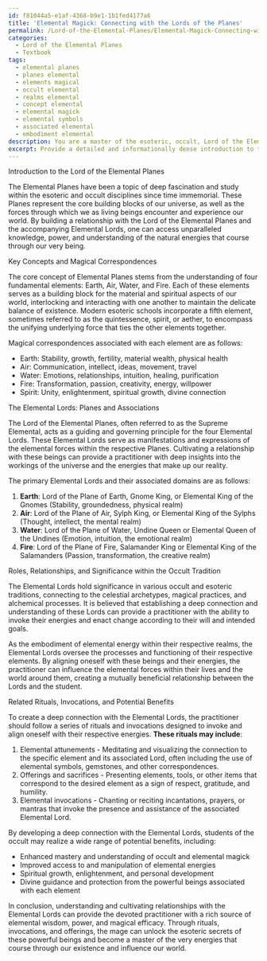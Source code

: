 ```yaml
---
id: f81044a5-e1af-4368-b9e1-1b1fed4177a6
title: 'Elemental Magick: Connecting with the Lords of the Planes'
permalink: /Lord-of-the-Elemental-Planes/Elemental-Magick-Connecting-with-the-Lords-of-the-Planes/
categories:
  - Lord of the Elemental Planes
  - Textbook
tags:
  - elemental planes
  - planes elemental
  - elements magical
  - occult elemental
  - realms elemental
  - concept elemental
  - elemental magick
  - elemental symbols
  - associated elemental
  - embodiment elemental
description: You are a master of the esoteric, occult, Lord of the Elemental Planes and education, you have written many textbooks on the subject in ways that provide students with rich and deep understanding of the subject. You are being asked to write textbook-like sections on a topic and you do it with full context, explainability, and reliability in accuracy to the true facts of the topic at hand, in a textbook style that a student would easily be able to learn from, in a rich, engaging, and contextual way. Always include relevant context (such as formulas and history), related concepts, and in a way that someone can gain deep insights from.
excerpt: Provide a detailed and informationally dense introduction to the Lord of the Elemental Planes for a grimoire, focusing on key concepts, magical correspondences, and the various Elemental Lords associated with each plane. Include information on their roles, relationships, and significance within the occult tradition, as well as any related rituals, invocations, and potential benefits for students who realize a deep connection with these powerful beings.
---
```

Introduction to the Lord of the Elemental Planes

The Elemental Planes have been a topic of deep fascination and study within the esoteric and occult disciplines since time immemorial. These Planes represent the core building blocks of our universe, as well as the forces through which we as living beings encounter and experience our world. By building a relationship with the Lord of the Elemental Planes and the accompanying Elemental Lords, one can access unparalleled knowledge, power, and understanding of the natural energies that course through our very being.

Key Concepts and Magical Correspondences

The core concept of Elemental Planes stems from the understanding of four fundamental elements: Earth, Air, Water, and Fire. Each of these elements serves as a building block for the material and spiritual aspects of our world, interlocking and interacting with one another to maintain the delicate balance of existence. Modern esoteric schools incorporate a fifth element, sometimes referred to as the quintessence, spirit, or aether, to encompass the unifying underlying force that ties the other elements together.

Magical correspondences associated with each element are as follows:
- Earth: Stability, growth, fertility, material wealth, physical health
- Air: Communication, intellect, ideas, movement, travel
- Water: Emotions, relationships, intuition, healing, purification
- Fire: Transformation, passion, creativity, energy, willpower
- Spirit: Unity, enlightenment, spiritual growth, divine connection

The Elemental Lords: Planes and Associations

The Lord of the Elemental Planes, often referred to as the Supreme Elemental, acts as a guiding and governing principle for the four Elemental Lords. These Elemental Lords serve as manifestations and expressions of the elemental forces within the respective Planes. Cultivating a relationship with these beings can provide a practitioner with deep insights into the workings of the universe and the energies that make up our reality.

The primary Elemental Lords and their associated domains are as follows:
1. **Earth**: Lord of the Plane of Earth, Gnome King, or Elemental King of the Gnomes (Stability, groundedness, physical realm)
2. **Air**: Lord of the Plane of Air, Sylph King, or Elemental King of the Sylphs (Thought, intellect, the mental realm)
3. **Water**: Lord of the Plane of Water, Undine Queen or Elemental Queen of the Undines (Emotion, intuition, the emotional realm)
4. **Fire**: Lord of the Plane of Fire, Salamander King or Elemental King of the Salamanders (Passion, transformation, the creative realm)

Roles, Relationships, and Significance within the Occult Tradition

The Elemental Lords hold significance in various occult and esoteric traditions, connecting to the celestial archetypes, magical practices, and alchemical processes. It is believed that establishing a deep connection and understanding of these Lords can provide a practitioner with the ability to invoke their energies and enact change according to their will and intended goals.

As the embodiment of elemental energy within their respective realms, the Elemental Lords oversee the processes and functioning of their respective elements. By aligning oneself with these beings and their energies, the practitioner can influence the elemental forces within their lives and the world around them, creating a mutually beneficial relationship between the Lords and the student.

Related Rituals, Invocations, and Potential Benefits

To create a deep connection with the Elemental Lords, the practitioner should follow a series of rituals and invocations designed to invoke and align oneself with their respective energies. **These rituals may include**:

1. Elemental attunements - Meditating and visualizing the connection to the specific element and its associated Lord, often including the use of elemental symbols, gemstones, and other correspondences.
2. Offerings and sacrifices - Presenting elements, tools, or other items that correspond to the desired element as a sign of respect, gratitude, and humility.
3. Elemental invocations - Chanting or reciting incantations, prayers, or mantras that invoke the presence and assistance of the associated Elemental Lord.

By developing a deep connection with the Elemental Lords, students of the occult may realize a wide range of potential benefits, including:
- Enhanced mastery and understanding of occult and elemental magick
- Improved access to and manipulation of elemental energies
- Spiritual growth, enlightenment, and personal development
- Divine guidance and protection from the powerful beings associated with each element

In conclusion, understanding and cultivating relationships with the Elemental Lords can provide the devoted practitioner with a rich source of elemental wisdom, power, and magical efficacy. Through rituals, invocations, and offerings, the mage can unlock the esoteric secrets of these powerful beings and become a master of the very energies that course through our existence and influence our world.
